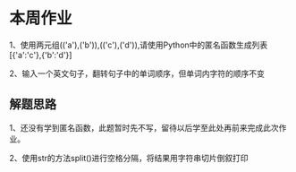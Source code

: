 # 本周作业

1、使用两元组(('a'),('b')),(('c'),('d')),请使用Python中的匿名函数生成列表[{'a':'c'},{'b':'d'}]

2、输入一个英文句子，翻转句子中的单词顺序，但单词内字符的顺序不变





## 解题思路

1、还没有学到匿名函数，此题暂时先不写，留待以后学至此处再前来完成此次作业。

2、使用str的方法split()进行空格分隔，将结果用字符串切片倒叙打印